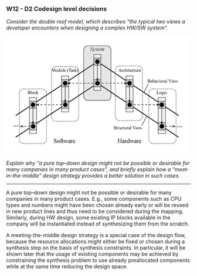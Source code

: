 ### W12 - D2 Codesign level decisions


*Consider the double roof model, which describes “the typical two views a developer encounters when designing a complex HW/SW system“.*

<img src="/Resources/images/doubleroof.png" alt="drawing" width="500"/>


*Explain why “a pure top–down design might not be possible or desirable for many companies in many product cases”, and briefly explain how a “meet-in-the-middle” design strategy provides a better solution in such cases.*

----

A pure top–down design might not be possible or desirable for many companies in many product cases. E.g., some components such as CPU types and numbers might have been chosen already early or will be reused in new product lines and thus need to be considered during the mapping. Similarly, during HW design, some existing IP blocks available in the company will be instantiated instead of synthesizing them from the scratch.

A meeting-the-middle design strategy is a special case of the design flow, because the resource allocations might either be fixed or chosen during a synthesis step on the basis of synthesis constraints. In particular, it will be shown later that the usage of existing components may be achieved by constraining the synthesis problem to use already preallocated components while at the same time reducing the design space.
